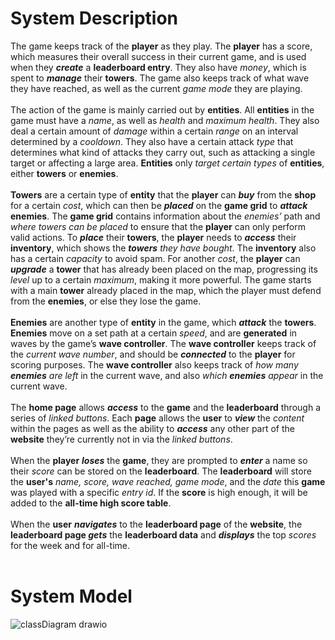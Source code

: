 # System Description
The game keeps track of the **player** as they play. The **player** has a score, which measures their overall success in their current game, and is used when they **_create_** a **leaderboard entry**.
They also have _money_, which is spent to **_manage_** their **towers**. The game also keeps track of what wave they have reached, as well as the current _game mode_ they are playing.
<br>
<br>
The action of the game is mainly carried out by **entities**. All **entities** in the game must have a _name_, as well as _health_ and _maximum health_.
They also deal a certain amount of _damage_ within a certain _range_ on an interval determined by a _cooldown_.
They also have a certain attack _type_ that determines what kind of attacks they carry out, such as attacking a single target or affecting a large area.
**Entities** only _target certain types_ of **entities**, either **towers** or **enemies**.
<br>
<br>
**Towers** are a certain type of **entity** that the **player** can **_buy_** from the **shop** for a certain _cost_, which can then be **_placed_** on the **game grid** to **_attack_ enemies**.
The **game grid** contains information about the _enemies’_ path and _where towers can be placed_ to ensure that the **player** can only perform valid actions.
To **_place_** their **towers**, the **player** needs to **_access_** their **inventory**, which shows the _**towers** they have bought_.
The **inventory** also has a certain _capacity_ to avoid spam.
For another _cost_, the **player** can **_upgrade_** a **tower** that has already been placed on the map, progressing its _level_ up to a certain _maximum_, making it more powerful.
The game starts with a main **tower** already placed in the map, which the player must defend from the **enemies**, or else they lose the game.
<br>
<br>
**Enemies** are another type of **entity** in the game, which **_attack_** the **towers**.
**Enemies** move on a set path at a certain _speed_, and are **generated** in waves by the game’s **wave controller**.
The **wave controller** keeps track of the _current wave number_, and should be **_connected_** to the **player** for scoring purposes.
The **wave controller** also keeps track of _how many **enemies** are left_ in the current wave, and also _which **enemies** appear_ in the current wave.
<br>
<br>
The **home page** allows **_access_** to the **game** and the **leaderboard** through a series of _linked buttons_.
Each **page** allows the **user** to **_view_** the _content_ within the pages as well as the ability to **_access_** any other part of the **website** they’re currently not in via the _linked buttons_.
<br>
<br>
When the **player** **_loses_** the **game**, they are prompted to **_enter_** a name so their _score_ can be stored on the **leaderboard**.
The **leaderboard** will store the **user's** _name, score, wave reached, game mode_, and the _date_ this **game** was played with a specific _entry id_.
If the **score** is high enough, it will be added to the **all-time high score table**.
<br>
<br>
When the **user** **_navigates_** to the **leaderboard page** of the **website**, the **leaderboard page _gets_** the **leaderboard data** and **_displays_** the top _scores_ for the week and for all-time.
<br>
<br>
# System Model
![classDiagram drawio](https://github.com/NoomMiner/Ducks-Bath-Defense/assets/145489308/c19440cf-5c8d-4257-8504-fd82fcb93e75)

